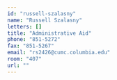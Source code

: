 ```yaml
---
id: "russell-szalasny"
name: "Russell Szalasny"
letters: []
title: "Administrative Aid"
phone: "851-5272"
fax: "851-5267"
email: "rs2426@cumc.columbia.edu"
room: "407"
url: ""
---
```

